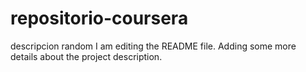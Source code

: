 # repositorio-coursera
descripcion random
I am editing the README file. Adding some more details about the project description.
